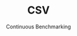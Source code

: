 ---
layout: default
title: CSV
subtitle: Continuous Benchmarking
selected: CSV
expanded: Benchmarking
benchmark: /benchmark_results/csv.html
---